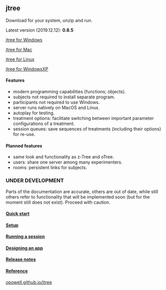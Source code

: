 ## jtree
Download for your system, unzip and run.

Latest version (2019.12.12): **0.8.5**

<a href='https://github.com/opowell/jtree/releases/latest/download/jtree-0.8.5-win.zip'>jtree for Windows</a>

<a href='https://github.com/opowell/jtree/releases/latest/download/jtree-0.8.5-macos.zip'>jtree for Mac</a>

<a href='https://github.com/opowell/jtree/releases/latest/download/jtree-0.8.5-linux.zip'>jtree for Linux</a>

<a href='https://github.com/opowell/jtree/releases/latest/download/jtree-0.8.5-winxp.zip'>jtree for WindowsXP</a>

#### Features
- modern programming capabilities (functions; objects).
- subjects not required to install separate program.
- participants not required to use Windows.
- server runs natively on MacOS and Linux.
- autoplay for testing.
- treatment options: facilitate switching between important parameter configurations of a treatment.
- session queues: save sequences of treatments (including their options) for re-use.

#### Planned features
- same look and functionality as z-Tree and oTree.
- users: share one server among many experimenters.
- rooms: persistent links for subjects.

### UNDER DEVELOPMENT
Parts of the documentation are accurate, others are out of date, while still others refer to functionality that will be implemented soon (but for the moment still does not exist). Proceed with caution.

#### <a href='https://opowell.github.io/jtree/reference/tutorial-1-quick-start.html'>Quick start</a>

#### <a href='https://opowell.github.io/jtree/reference/tutorial-2-setup.html'>Setup</a>

#### <a href='https://opowell.github.io/jtree/reference/tutorial-3-running-a-session.html'>Running a session</a>

#### <a href='https://opowell.github.io/jtree/reference/tutorial-4-designing-an-app.html'>Designing an app</a>

#### <a href='https://opowell.github.io/jtree/reference/tutorial-7-release-notes.html'>Release notes</a>

#### <a href='https://opowell.github.io/jtree/reference/index.html'>Reference</a>

<a href='https://opowell.github.io/jtree'>opowell.github.io/jtree</a>
